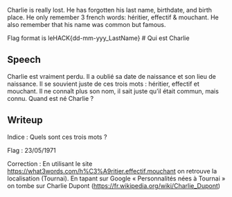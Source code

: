 Charlie is really lost. He has forgotten his last name, birthdate, and birth place. He only remember 3 french words: héritier, effectif & mouchant. He also remember that his name was common but famous.

Flag format is leHACK{dd-mm-yyy_LastName}
# Qui est Charlie

## Speech

Charlie est vraiment perdu. Il a oublié sa date de naissance et son lieu de naissance. Il se
souvient juste de ces trois mots : héritier, effectif et mouchant. Il ne connaît plus son nom,
il sait juste qu’il était commun, mais connu. Quand est né Charlie ?

## Writeup

Indice : Quels sont ces trois mots ?


Flag : 23/05/1971


Correction : En utilisant le site https://what3words.com/h%C3%A9ritier.effectif.mouchant
on retrouve la localisation (Tournai).
En tapant sur Google « Personnalités nées à Tournai » on tombe sur Charlie Dupont
(https://fr.wikipedia.org/wiki/Charlie_Dupont)
